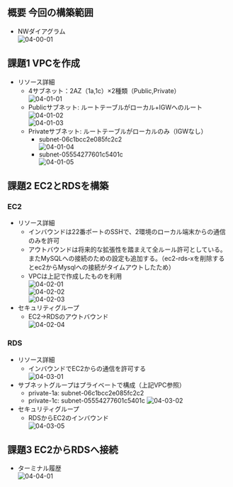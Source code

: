 ## 概要 今回の構築範囲  
- NWダイアグラム  
![04-00-01](/images/04/04-00-01_nw-diagram.png)  
## 課題1 VPCを作成  
- リソース詳細  
  - 4サブネット：2AZ（1a,1c）×2種類（Public,Private）  
  ![04-01-01](/images/04/04-01-01_vpc-overview.png)  
  - Publicサブネット: ルートテーブルがローカル+IGWへのルート  
  ![04-01-02](/images/04/04-01-02_vpc-subnet-public-1a.png)  
  ![04-01-03](/images/04/04-01-03_vpc-subnet-public-1c.png)  
  - Privateサブネット: ルートテーブルがローカルのみ（IGWなし）  
    - subnet-06c1bcc2e085fc2c2  
    ![04-01-04](/images/04/04-01-04_vpc-subnet-private-1a.png)  
    - subnet-05554277601c5401c  
    ![04-01-05](/images/04/04-01-05_vpc-subnet-private-1c.png)  
## 課題2 EC2とRDSを構築  
### EC2  
- リソース詳細  
  - インバウンドは22番ポートのSSHで、2環境のローカル端末からの通信のみを許可  
  - アウトバウンドは将来的な拡張性を踏まえて全ルール許可としている。またMySQLへの接続のための設定も追加する。（ec2-rds-xを削除するとec2からMysqlへの接続がタイムアウトしたため）  
  - VPCは上記で作成したものを利用  
  ![04-02-01](/images/04/04-02-01_ec2-overview.png)  
  ![04-02-02](/images/04/04-02-02_ec2-security.png)  
  ![04-02-03](/images/04/04-02-03_ec2-networking.png)  
- セキュリティグループ  
  - EC2→RDSのアウトバウンド  
  ![04-02-04](/images/04/04-02-04_sg-ec2tords-out.png)  
### RDS  
- リソース詳細  
  - インバウンドでEC2からの通信を許可する  
![04-03-01](/images/04/04-03-01_rds-overview.png)  
- サブネットグループはプライベートで構成（上記VPC参照）  
  - private-1a: subnet-06c1bcc2e085fc2c2
  - private-1c: subnet-05554277601c5401c
  ![04-03-02](/images/04/04-03-02_rds-subnetgroup.png)  
- セキュリティグループ  
  - RDSからEC2のインバウンド  
  ![04-03-05](/images/04/04-03-03_sg-rdstoec2-in.png)  
## 課題3 EC2からRDSへ接続  
- ターミナル履歴  
![04-04-01](/images/04/04-04-01_rds-connection-ec2-rds.png)  